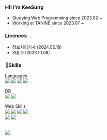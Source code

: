 ### Hi! I'm KeeSung
- Studying Web Programming since 2023.02  ~
- Working at TANINE since 2023.07 ~

### Licences
- 정보처리기사 (2024.06.18)
- SQLD (2023.10.06)
### 💪Skills

<p align="left" dir="auto">
    <g-emoji class="g-emoji" alias="bulb" fallback-src="https://github.githubassets.com/images/icons/emoji/unicode/1f4a1.png"></g-emoji>Languages <br>
    <img src="https://img.shields.io/badge/JAVA-007396?style=for-the-badge&amp;logo=java&amp;logoColor=white" style="max-width: 100%;"></a> 
<!--     <img src="https://img.shields.io/badge/Python-3776AB?style=for-the-badge&amp;logo=Python&amp;logoColor=white" style="max-width: 100%;"></a> -->
      <img src="https://img.shields.io/badge/html-E34F26?style=for-the-badge&amp;logo=html5&amp;logoColor=white" style="max-width: 100%;"></a>  
      <img src="https://img.shields.io/badge/css-1572B6?style=for-the-badge&amp;logo=css3&amp;logoColor=white" style="max-width: 100%;"></a>
      <img src="https://img.shields.io/badge/javascript-F7DF1E?style=for-the-badge&amp;logo=javascript&amp;logoColor=black" style="max-width: 100%;"></a>
</p>

<p align=left" dir="auto">
    <g-emoji class="g-emoji" alias="bulb" fallback-src="https://github.githubassets.com/images/icons/emoji/unicode/1f4a1.png"></g-emoji>DB <br>
    <img src="https://img.shields.io/badge/Oracle-F80000?style=for-the-badge&amp;logo=Oracle&amp;logoColor=white" style="max-width: 100%;"></a>
    <img src="https://img.shields.io/badge/mysql-4479A1?style=for-the-badge&amp;logo=mysql&amp;logoColor=white" style="max-width: 100%;"></a>
<!-- <img src="https://img.shields.io/badge/mariaDB-003545?style=for-the-badge&logo=mariaDB&logoColor=white"> -->
</p>

<p align="left" dir="auto">
    Web Skills <br>     
<img src="https://img.shields.io/badge/JSP-007396?style=for-the-badge&amp;logo=jsp&amp;logoColor=white"></a>
<img src="https://img.shields.io/badge/Ajax-ECD53F?style=for-the-badge&amp;logo=Ajax&amp;logoColor=white"></a>
<img src="https://img.shields.io/badge/jquery-0769AD?style=for-the-badge&amp;logo=jquery&amp;logoColor=white"></a>
<img src="https://img.shields.io/badge/Axios-5A29E4?style=for-the-badge&logo=axios&logoColor=white">

<!-- <img src="https://img.shields.io/badge/bootstrap-7952B3?style=for-the-badge&logo=bootstrap&logoColor=white"> -->
  <br>
  <img src="https://img.shields.io/badge/spring-6DB33F?style=for-the-badge&logo=spring&logoColor=white">
  <img src="https://img.shields.io/badge/vue.js-4FC08D?style=for-the-badge&logo=vue.js&logoColor=white">
<!-- <img src="https://img.shields.io/badge/apachetomcat-F8DC75?style=for-the-badge&amp;logo=apachetomcat&amp;logoColor=white"> -->
</p>


<br>
    <img src="https://github-readme-stats.vercel.app/api/top-langs/?username=jangkeesung&layout=compact&theme=swift">
<br>
